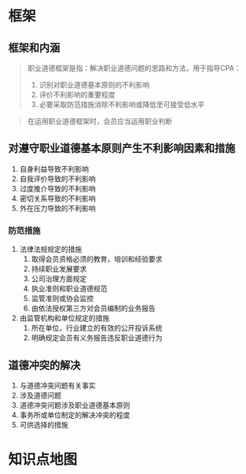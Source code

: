 # 框架

## 框架和内涵

> 职业道德框架是指：解决职业道德问题的思路和方法，用于指导CPA：
>
> 1. 识别对职业道德基本原则的不利影响
> 2. 评价不利影响的重要程度
> 3. 必要采取防范措施消除不利影响或降低至可接受低水平

> 在运用职业道德框架时，会员应当运用职业判断

## 对遵守职业道德基本原则产生不利影响因素和措施

1. 自身利益导致不利影响
2. 自我评价导致的不利影响
3. 过度推介导致的不利影响
4. 密切关系导致的不利影响
5. 外在压力导致的不利影响

### 防范措施

1. 法律法规规定的措施
   1. 取得会员资格必须的教育，培训和经验要求
   2. 持续职业发展要求
   3. 公司治理方面规定
   4. 执业准则和职业道德规范
   5. 监管准则或协会监控
   6. 由依法授权第三方对会员编制的业务报告
2. 由监管机构和单位规定的措施
   1. 所在单位，行业建立的有效的公开投诉系统
   2. 明确规定会员有义务报告违反职业道德行为

## 道德冲突的解决

1. 与道德冲突问题有关事实
2. 涉及道德问题
3. 道德冲突问题涉及职业道德基本原则
4. 事务所或单位制定的解决冲突的程度
5. 可供选择的措施

# 知识点地图

